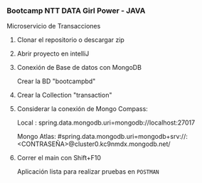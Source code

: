 ### Bootcamp NTT DATA Girl Power - JAVA

Microservicio de Transacciones

1. Clonar el repositorio o descargar zip

2. Abrir proyecto en intelliJ

3. Conexión de Base de datos con MongoDB 

   Crear la BD "bootcampbd"

4. Crear la Collection "transaction" 

5. Considerar la conexión de Mongo Compass:

    Local : spring.data.mongodb.uri=mongodb://localhost:27017
  
    Mongo Atlas: #spring.data.mongodb.uri=mongodb+srv://<USUARIO>:<CONTRASEÑA>@cluster0.kc9nmdx.mongodb.net/


6. Correr el main con Shift+F10

    Aplicación lista para realizar pruebas en `POSTMAN`
